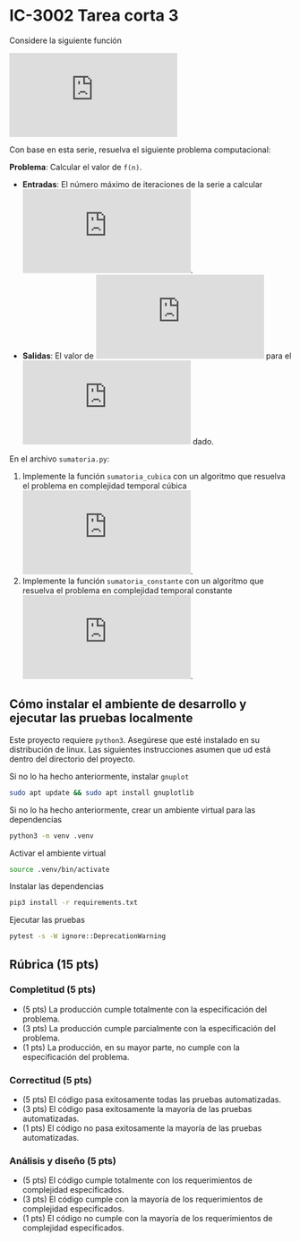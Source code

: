 # IC-3002 Tarea corta 3

Considere la siguiente función

![equation](https://latex.codecogs.com/png.latex?f%28n%29%20%3D%5Csum_%7Bi%3D1%7D%5E%7Bn%7D%20%5Csum_%7Bj%3D1%7D%5E%7Bi%7D%20%5Csum_%7Bk%3Dj%7D%5E%7Bi&plus;j%7D1)

Con base en esta serie, resuelva el siguiente problema computacional:

**Problema**: Calcular el valor de `f(n)`.
* **Entradas**: El número máximo de iteraciones de la serie a calcular ![n perteneciente a los naturales](https://latex.codecogs.com/png.latex?n%20%5Cin%20%5Cmathbb%7BN%7D).
* **Salidas**: El valor de ![equation](https://latex.codecogs.com/png.latex?%5Csum_%7Bi%3D1%7D%5E%7Bn%7D%20%5Csum_%7Bj%3D1%7D%5E%7Bi%7D%20%5Csum_%7Bk%3Dj%7D%5E%7Bi&plus;j%7D1) para el ![n](https://latex.codecogs.com/png.latex?n) dado.

En el archivo `sumatoria.py`:

1. Implemente la función `sumatoria_cubica` con un algoritmo que resuelva el problema en complejidad temporal cúbica ![O(n^3)](https://latex.codecogs.com/png.latex?T%28n%29%20%3D%20%5Cmathcal%7BO%7D%28n%5E3%29).
2. Implemente la función `sumatoria_constante` con un algoritmo que resuelva el problema en complejidad temporal constante ![O(1)](https://latex.codecogs.com/png.latex?T%28n%29%20%3D%20%5Cmathcal%7BO%7D%281%29).

## Cómo instalar el ambiente de desarrollo y ejecutar las pruebas localmente

Este proyecto requiere `python3`. Asegúrese que esté instalado en su distribución de linux. Las siguientes instrucciones asumen que ud está dentro del directorio del proyecto.

Si no lo ha hecho anteriormente, instalar `gnuplot`

```bash
sudo apt update && sudo apt install gnuplotlib
```

Si no lo ha hecho anteriormente, crear un ambiente virtual para las dependencias

```bash
python3 -m venv .venv
```

Activar el ambiente virtual

```bash
source .venv/bin/activate
```

Instalar las dependencias

```bash
pip3 install -r requirements.txt
```

Ejecutar las pruebas

```bash
pytest -s -W ignore::DeprecationWarning
```

## Rúbrica (15 pts)

### Completitud (5 pts)

* (5 pts) La producción cumple totalmente con la especificación del problema.
* (3 pts) La producción cumple parcialmente con la especificación del problema.
* (1 pts) La producción, en su mayor parte, no cumple con la especificación del problema.

### Correctitud (5 pts)

* (5 pts) El código pasa exitosamente todas las pruebas automatizadas.
* (3 pts) El código pasa exitosamente la mayoría de las pruebas automatizadas.
* (1 pts) El código no pasa exitosamente la mayoría de las pruebas automatizadas.

### Análisis y diseño (5 pts)

* (5 pts) El código cumple totalmente con los requerimientos de complejidad especificados.
* (3 pts) El código cumple con la mayoría de los requerimientos de complejidad especificados.
* (1 pts) El código no cumple con la mayoría de los requerimientos de complejidad especificados.
